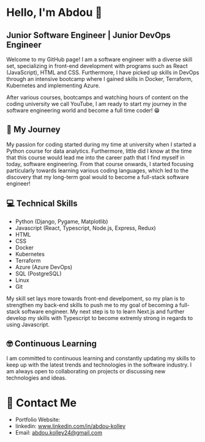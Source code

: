 # Hello, I'm Abdou 👋

## Junior Software Engineer | Junior DevOps Engineer

Welcome to my GitHub page! I am a software engineer with a diverse skill set, specializing in front-end development with programs such as React (JavaScript), HTML and CSS. 
Furthermore, I have picked up skills in DevOps through an intensive bootcamp where I gained skills in Docker, Terraform, Kubernetes and implementing Azure.

After various courses, bootcamps and watching hours of content on the coding university we call YouTube, I am ready to start my journey in the software engineering world and become a full time coder! 😁

## 🚀 My Journey

My passion for coding started during my time at university when I started a Python course for data analytics. Furthermore, little did I know at the time that this course would lead me into the career path that I find myself in today, software engineering.
From that course onwards, I started focusing particularly towards learning various coding languages, which led to the discovery that my long-term goal would to become a full-stack software engineer!

## 💻 Technical Skills 
- Python (Django, Pygame, Matplotlib)           
- Javascript (React, Typescript, Node.js, Express, Redux)
- HTML
- CSS
- Docker
- Kubernetes
- Terraform
- Azure (Azure DevOps)
- SQL (PostgreSQL)
- Linux
- Git

My skill set lays more towards front-end develpoment, so my plan is to strengthen my back-end skills to push me to my goal of becoming a full-stack software engineer. My next step is to to learn Next.js and further develop my skills with Typescript to become extremly strong in regards to using Javascript. 

## 🤓 Continuous Learning 
I am committed to continuous learning and constantly updating my skills to keep up with the latest trends and technologies in the software industry. I am always open to collaborating on projects or discussing new technologies and ideas.

# 🤙 Contact Me 
- Portfolio Website: 
- linkedin: www.linkedin.com/in/abdou-kolley
- Email: abdou.kolley24@gmail.com

